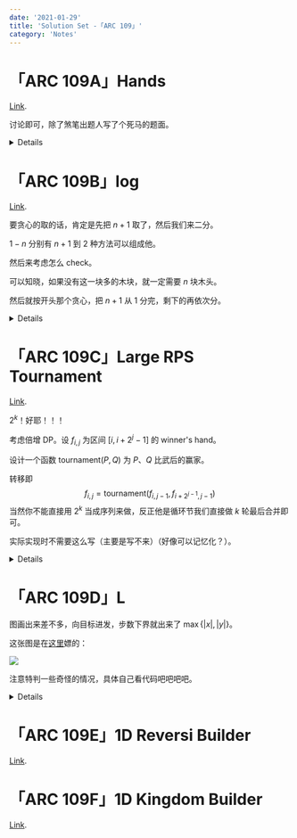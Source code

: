 ```yaml
---
date: '2021-01-29'
title: 'Solution Set -「ARC 109」'
category: 'Notes'
---
```


# 「ARC 109A」Hands

[Link](https://atcoder.jp/contests/arc109/tasks/arc109_a).

讨论即可，除了煞笔出题人写了个死马的题面。

<details>


```cpp
#include<cstdio>
#include<algorithm>
using namespace std;
int a,b,x,y,ans;
int main()
{
	scanf("%d%d%d%d",&a,&b,&x,&y);
	if(a>b)	printf("%d\n",min(x<<1,y)*max(0,abs(a-b)-1)+x);
	else	printf("%d\n",min(x<<1,y)*max(0,abs(a-b))+x);
	return 0;
}
```

</details>

# 「ARC 109B」log

[Link](https://atcoder.jp/contests/arc109/tasks/arc109_b).

要贪心的取的话，肯定是先把 $n+1$ 取了，然后我们来二分。

$1-n$ 分别有 $n+1$ 到 $2$ 种方法可以组成他。

然后来考虑怎么 check。

可以知晓，如果没有这一块多的木块，就一定需要 $n$ 块木头。

然后就按开头那个贪心，把 $n+1$ 从 $1$ 分完，剩下的再依次分。

<details>


```cpp
#include<cstdio>
unsigned long long n;
bool check(unsigned long long x)
{
	return (x*(x+1)>>1)<=n+1;
}
unsigned long long search(unsigned long long l,unsigned long long r)
{
	unsigned long long res=0;
	while(l<=r)
	{
		unsigned long long mid=(l+r)>>1;
		if(check(mid))
		{
			l=mid+1;
			res=n-mid+1;
		}
		else	r=mid-1;
	}
	return res;
}
int main()
{
	scanf("%llu",&n);
	printf("%llu\n",search(1,2e9));
	return 0;
}
```

</details>

# 「ARC 109C」Large RPS Tournament

[Link](https://atcoder.jp/contests/arc109/tasks/arc109_c?lang=en).

$2^{k}$！好耶！！！

考虑倍增 DP。设 $f_{i,j}$ 为区间 $[i,i+2^{j}-1]$ 的 winner's hand。

设计一个函数 $\text{tournament}(P,Q)$ 为 $P$、$Q$ 比武后的赢家。

转移即
$$
f_{i,j}=\text{tournament}(f_{i,j-1},f_{i+2^{j-1},j-1})
$$
当然你不能直接用 $2^{k}$ 当成序列来做，反正他是循环节我们直接做 $k$ 轮最后合并即可。

实际实现时不需要这么写（主要是写不来）（好像可以记忆化？）。

<details>


```cpp
#include<string>
#include<cstdio>
#include<cstring>
#include<iostream>
using namespace std;
string s;
int n,k;
char tour(char one,char ano)
{
	if(one=='R')
	{
		if(ano=='R')	return 'R';
		else if(ano=='P')	return 'P';
		else	return 'R';
	}
	else if(one=='P')
	{
		if(ano=='R')	return 'P';
		else if(ano=='P')	return 'P';
		else	return 'S';
	}
	else
	{
		if(ano=='R')	return 'R';
		else if(ano=='P')	return 'S';
		else	return 'S';
	}
}
int main()
{
	scanf("%d%d",&n,&k);
	cin>>s;
	while(k--)
	{
		string tmp=s+s;
		for(int i=0;i<n;++i)	s[i]=tour(tmp[i<<1],tmp[i<<1|1]);
	}
	printf("%c\n",s[0]);
	return 0;
}
```

</details>

# 「ARC 109D」L

图画出来差不多，向目标进发，步数下界就出来了 $\max\{|x|,|y|\}$。

这张图是在[这里](https://www.cnblogs.com/gmh77/archive/2004/01/13/14083072.html)嫖的：

![](https://img2020.cnblogs.com/blog/1785205/202012/1785205-20201203205335125-902321676.png)

注意特判一些奇怪的情况，具体自己看代码吧吧吧吧。

<details>


```cpp
#include<cstdio>
#include<algorithm>
using namespace std;
int t,onex,oney,anox,anoy,exx,exy,finalx,finaly;
int main()
{
	scanf("%d",&t);
	while(t--)
	{
		scanf("%d%d%d%d%d%d",&onex,&oney,&anox,&anoy,&exx,&exy);
		finalx=min(onex,min(anox,exx));
		finaly=min(oney,min(anoy,exy));
		finalx=(finalx<<1)+(finalx!=onex)+(finalx!=anox)+(finalx!=exx)-1;
		finaly=(finaly<<1)+(finaly!=oney)+(finaly!=anoy)+(finaly!=exy)-1;
		printf("%d\n",max(abs(finalx),abs(finaly))+((finalx==finaly)&&(finalx>1||finalx<0)));
	}
	return 0;
}
```

</details>

# 「ARC 109E」1D Reversi Builder

[Link](https://atcoder.jp/contests/arc109/tasks/arc109_e?lang=en).

# 「ARC 109F」1D Kingdom Builder

[Link](https://atcoder.jp/contests/arc109/tasks/arc109_f?lang=en).